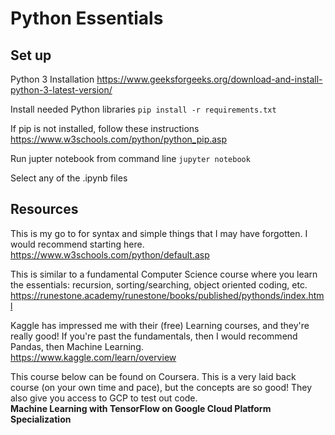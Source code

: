 # Python Essentials

## Set up
Python 3 Installation
https://www.geeksforgeeks.org/download-and-install-python-3-latest-version/

Install needed Python libraries
`pip install -r requirements.txt`

If pip is not installed, follow these instructions
https://www.w3schools.com/python/python_pip.asp

Run jupter notebook from command line
`jupyter notebook`

Select any of the .ipynb files


## Resources
This is my go to for syntax and simple things that I may have forgotten. I would recommend starting here.
<br>https://www.w3schools.com/python/default.asp

This is similar to a fundamental Computer Science course where you learn the essentials: recursion, sorting/searching, object oriented coding, etc.
<br>https://runestone.academy/runestone/books/published/pythonds/index.html

Kaggle has impressed me with their (free) Learning courses, and they're really good! If you're past the fundamentals, then I would recommend Pandas, then Machine Learning.
<br>https://www.kaggle.com/learn/overview

This course below can be found on Coursera. This is a very laid back course (on your own time and pace), but the concepts are so good! They also give you access to GCP to test out code.
<br>**Machine Learning with TensorFlow on Google Cloud Platform Specialization**
